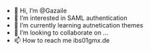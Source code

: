 - 👋 Hi, I’m @Gazaile
- 👀 I’m interested in SAML authentication
- 🌱 I’m currently learning autnetication themes
- 💞️ I’m looking to collaborate on ...
- 📫 How to reach me ibs01<at>gmx.de

<!---
Gazaile/Gazaile is a ✨ special ✨ repository because its `README.md` (this file) appears on your GitHub profile.
You can click the Preview link to take a look at your changes.
--->
